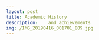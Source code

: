 ```yaml
---
layout: post
title: Academic History
description: 	and achievements
img: /IMG_20190416_001701_809.jpg
---
```


